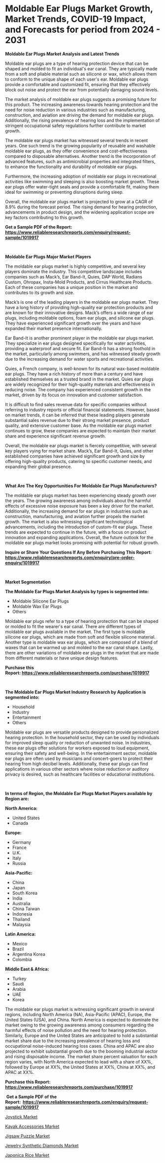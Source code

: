 <p><h1>Moldable Ear Plugs Market Growth, Market Trends, COVID-19 Impact, and Forecasts for period from 2024 - 2031</h1></p><p><strong>Moldable Ear Plugs Market Analysis and Latest Trends</strong></p>
<p><p>Moldable ear plugs are a type of hearing protection device that can be shaped and molded to fit an individual's ear canal. They are typically made from a soft and pliable material such as silicone or wax, which allows them to conform to the unique shape of each user's ear. Moldable ear plugs provide a comfortable and customized fit, ensuring that they effectively block out noise and protect the ear from potentially damaging sound levels.</p><p>The market analysis of moldable ear plugs suggests a promising future for this product. The increasing awareness towards hearing protection and the need for noise reduction in various industries such as manufacturing, construction, and aviation are driving the demand for moldable ear plugs. Additionally, the rising prevalence of hearing loss and the implementation of stringent occupational safety regulations further contribute to market growth.</p><p>The moldable ear plugs market has witnessed several trends in recent years. One such trend is the growing popularity of reusable and washable moldable ear plugs, as they offer convenience and cost-effectiveness compared to disposable alternatives. Another trend is the incorporation of advanced features, such as antimicrobial properties and integrated filters, to enhance the functionality and durability of moldable ear plugs.</p><p>Furthermore, the increasing adoption of moldable ear plugs in recreational activities like swimming and sleeping is also boosting market growth. These ear plugs offer water-tight seals and provide a comfortable fit, making them ideal for swimming or preventing disruptions during sleep.</p><p>Overall, the moldable ear plugs market is projected to grow at a CAGR of 8.9% during the forecast period. The rising demand for hearing protection, advancements in product design, and the widening application scope are key factors contributing to this growth.</p></p>
<p><strong>Get a Sample PDF of the Report:&nbsp; <a href="https://www.reliableresearchreports.com/enquiry/request-sample/1019917">https://www.reliableresearchreports.com/enquiry/request-sample/1019917</a></strong></p>
<p>&nbsp;</p>
<p><strong>Moldable Ear Plugs Major Market Players</strong></p>
<p><p>The moldable ear plugs market is highly competitive, and several key players dominate the industry. This competitive landscape includes companies such as Mack’s, Ear Band-It, Quies, DAP World, Radians Custom, Ohropax, Insta-Mold Products, and Cirrus Healthcare Products. Each of these companies has a unique position in the market and contributes to its growth and size.</p><p>Mack’s is one of the leading players in the moldable ear plugs market. They have a long history of providing high-quality ear protection products and are known for their innovative designs. Mack’s offers a wide range of ear plugs, including moldable options, foam ear plugs, and silicone ear plugs. They have experienced significant growth over the years and have expanded their market presence internationally.</p><p>Ear Band-It is another prominent player in the moldable ear plugs market. They specialize in ear plugs designed specifically for water activities, providing a waterproof and secure fit. Ear Band-It has a strong foothold in the market, particularly among swimmers, and has witnessed steady growth due to the increasing demand for water sports and recreational activities.</p><p>Quies, a French company, is well-known for its natural wax-based moldable ear plugs. They have a rich history of more than a century and have established themselves as a trusted brand in the market. Quies ear plugs are widely recognized for their high-quality materials and effectiveness in reducing noise. The company has experienced consistent growth in the market, driven by its focus on innovation and customer satisfaction.</p><p>It is difficult to find sales revenue data for specific companies without referring to industry reports or official financial statements. However, based on market trends, it can be inferred that these leading players generate substantial sales revenue due to their strong market presence, product quality, and extensive customer base. As the moldable ear plugs market continues to grow, these companies are expected to maintain their market share and experience significant revenue growth.</p><p>Overall, the moldable ear plugs market is fiercely competitive, with several key players vying for market share. Mack’s, Ear Band-It, Quies, and other established companies have achieved significant growth and size by offering high-quality products, catering to specific customer needs, and expanding their global presence.</p></p>
<p>&nbsp;</p>
<p><strong>What Are The Key Opportunities For Moldable Ear Plugs Manufacturers?</strong></p>
<p><p>The moldable ear plugs market has been experiencing steady growth over the years. The growing awareness among individuals about the harmful effects of excessive noise exposure has been a key driver for the market. Additionally, the increasing demand for ear plugs in industries such as construction, manufacturing, and aviation further propels the market growth. The market is also witnessing significant technological advancements, including the introduction of custom-fit ear plugs. These trends are expected to continue in the future, with a focus on product innovation and expanding applications. Overall, the future outlook for the moldable ear plugs market looks promising with potential for robust growth.</p></p>
<p><strong>Inquire or Share Your Questions If Any Before Purchasing This Report: <a href="https://www.reliableresearchreports.com/enquiry/pre-order-enquiry/1019917">https://www.reliableresearchreports.com/enquiry/pre-order-enquiry/1019917</a></strong></p>
<p>&nbsp;</p>
<p><strong>Market Segmentation</strong></p>
<p><strong>The Moldable Ear Plugs Market Analysis by types is segmented into:</strong></p>
<p><ul><li>Moldable Silicone Ear Plugs</li><li>Moldable Wax Ear Plugs</li><li>Others</li></ul></p>
<p><p>Moldable ear plugs refer to a type of hearing protection that can be shaped or molded to fit the wearer's ear canal. There are different types of moldable ear plugs available in the market. The first type is moldable silicone ear plugs, which are made from soft and flexible silicone material. Another type is moldable wax ear plugs, which are composed of a blend of waxes that can be warmed up and molded to the ear canal shape. Lastly, there are other variations of moldable ear plugs in the market that are made from different materials or have unique design features.</p></p>
<p><strong>Purchase this Report:&nbsp;<a href="https://www.reliableresearchreports.com/purchase/1019917">https://www.reliableresearchreports.com/purchase/1019917</a></strong></p>
<p>&nbsp;</p>
<p><strong>The Moldable Ear Plugs Market Industry Research by Application is segmented into:</strong></p>
<p><ul><li>Household</li><li>Industry</li><li>Entertainment</li><li>Others</li></ul></p>
<p><p>Moldable ear plugs are versatile products designed to provide personalized hearing protection. In the household sector, they can be used by individuals for improved sleep quality or reduction of unwanted noise. In industries, these ear plugs offer solutions for workers exposed to loud equipment, ensuring their safety and well-being. In the entertainment sector, moldable ear plugs are often used by musicians and concert-goers to protect their hearing from high decibel levels. Additionally, these ear plugs can find applications in various other sectors where noise reduction or auditory privacy is desired, such as healthcare facilities or educational institutions.</p></p>
<p>&nbsp;</p>
<p><strong>In terms of Region, the Moldable Ear Plugs Market Players available by Region are:</strong></p>
<p>
    <p> <strong> North America: </strong>
        <ul>
            <li>United States</li>
            <li>Canada</li>
        </ul>
        </p> 
    <p> <strong> Europe: </strong>
        <ul>
            <li>Germany</li>
            <li>France</li>
            <li>U.K.</li>
            <li>Italy</li>
            <li>Russia</li>
        </ul>
        </p> 
    <p> <strong> Asia-Pacific: </strong>
        <ul>
            <li>China</li>
            <li>Japan</li>
            <li>South Korea</li>
            <li>India</li>
            <li>Australia</li>
            <li>China Taiwan</li>
            <li>Indonesia</li>
            <li>Thailand</li>
            <li>Malaysia</li>
        </ul>
        </p> 
    <p> <strong> Latin America: </strong>
        <ul>
            <li>Mexico</li>
            <li>Brazil</li>
            <li>Argentina Korea</li>
            <li>Colombia</li>
        </ul>
        </p> 
    <p> <strong> Middle East & Africa: </strong>
        <ul>
            <li>Turkey</li>
            <li>Saudi</li>
            <li>Arabia</li>
            <li>UAE</li>
            <li>Korea</li>
        </ul>
    </p>
    </p>
<p><p>The moldable ear plugs market is witnessing significant growth in several regions, including North America (NA), Asia-Pacific (APAC), Europe, the United States (USA), and China. North America is expected to dominate the market owing to the growing awareness among consumers regarding the harmful effects of noise pollution and the need for hearing protection. Similarly, Europe and the United States are anticipated to hold a substantial market share due to the increasing prevalence of hearing loss and occupational noise-induced hearing loss cases. China and APAC are also projected to exhibit substantial growth due to the booming industrial sector and rising disposable income. The market share percent valuation for each region varies, with North America expected to lead with a share of XX%, followed by Europe at XX%, the United States at XX%, China at XX%, and APAC at XX%.</p></p>
<p><strong>Purchase this Report: <a href="https://www.reliableresearchreports.com/purchase/1019917">https://www.reliableresearchreports.com/purchase/1019917</a></strong></p>
<p>&nbsp;<strong>Get a Sample PDF of the Report:&nbsp;&nbsp;<a href="https://www.reliableresearchreports.com/enquiry/request-sample/1019917">https://www.reliableresearchreports.com/enquiry/request-sample/1019917</a></strong></p>
<p><strong></strong></p>
<p><p><a href="https://github.com/mabutironaldo/Market-Research-Report-List-2/blob/main/joystick-market.md">Joystick Market</a></p><p><a href="https://github.com/lbird53714/Market-Research-Report-List-2/blob/main/kayak-accessories-market.md">Kayak Accessories Market</a></p><p><a href="https://github.com/castoriffic/Market-Research-Report-List-2/blob/main/jigsaw-puzzle-market.md">Jigsaw Puzzle Market</a></p><p><a href="https://github.com/ashepherd82/Market-Research-Report-List-2/blob/main/jewelry-synthetic-diamonds-market.md">Jewelry Synthetic Diamonds Market</a></p><p><a href="https://github.com/FassouRP/Market-Research-Report-List-2/blob/main/japonica-rice-market.md">Japonica Rice Market</a></p></p>